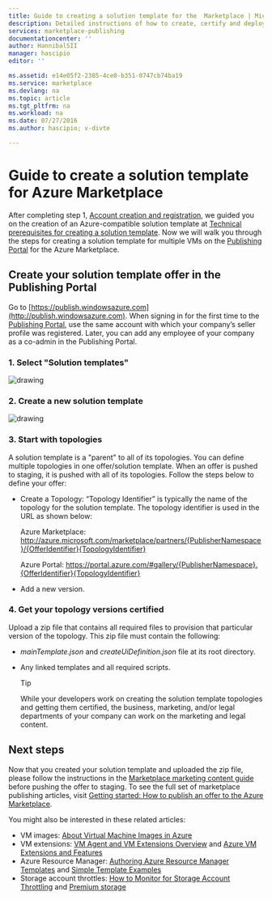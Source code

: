 ```yaml
---
title: Guide to creating a solution template for the  Marketplace | Microsoft Docs
description: Detailed instructions of how to create, certify and deploy a Multi-VM Image Solution Template for purchase on the Azure Marketplace.
services: marketplace-publishing
documentationcenter: ''
author: HannibalSII
manager: hascipio
editor: ''

ms.assetid: e14e05f2-2385-4ce0-b351-0747cb74ba19
ms.service: marketplace
ms.devlang: na
ms.topic: article
ms.tgt_pltfrm: na
ms.workload: na
ms.date: 07/27/2016
ms.author: hascipio; v-divte

---
```

# Guide to create a solution template for Azure Marketplace
After completing step 1, [Account creation and registration][link-acct-creation], we guided you on the creation of an Azure-compatible solution template at [Technical prerequisites for creating a solution template](marketplace-publishing-solution-template-creation-prerequisites.md). Now we will walk you through the steps for creating a solution template for multiple VMs on the [Publishing Portal][link-pubportal] for the Azure Marketplace.

## Create your solution template offer in the Publishing Portal
Go to  [https://publish.windowsazure.com](http://publish.windowsazure.com). When signing in for the first time to the [Publishing Portal](https://publish.windowsazure.com/), use the same account with which your company’s seller profile was registered. Later, you can add any employee of your company as a co-admin in the Publishing Portal.

### 1. Select "Solution templates"
  ![drawing][img-pubportal-menu-sol-templ]

### 2. Create a new solution template
  ![drawing][img-pubportal-sol-templ-new]

### 3. Start with topologies
A solution template is a "parent" to all of its topologies. You can define multiple topologies in one offer/solution template. When an offer is pushed to staging, it is pushed with all of its topologies. Follow the steps below to define your offer:     

* Create a Topology: “Topology Identifier” is typically the name of the topology for the solution template. The topology identifier is used in the URL as shown below:

  Azure Marketplace:
  http://azure.microsoft.com/marketplace/partners/{PublisherNamespace}/{OfferIdentifier}{TopologyIdentifier}

  Azure Portal:
  https://portal.azure.com/#gallery/{PublisherNamespace}.{OfferIdentifier}{TopologyIdentifier}
* Add a new version.

### 4. Get your topology versions certified
Upload a zip file that contains all required files to provision that particular version of the topology. This zip file must contain the following:

* *mainTemplate.json* and *createUiDefinition.json* file at its root directory.
* Any linked templates and all required scripts.

  > [!TIP]
  > While your developers work on creating the solution template topologies and getting them certified, the business, marketing, and/or legal departments of your company can work on the marketing and legal content.
  >
  >

## Next steps
Now that you created your solution template and uploaded the zip file, please follow the instructions in the [Marketplace marketing content guide](marketplace-publishing-push-to-staging.md) before pushing the offer to staging. To see the full set of marketplace publishing articles, visit [Getting started: How to publish an offer to the Azure Marketplace](marketplace-publishing-getting-started.md).

You might also be interested in these related articles:

* VM images: [About Virtual Machine Images in Azure](https://msdn.microsoft.com/library/azure/dn790290.aspx)
* VM extensions: [VM Agent and VM Extensions Overview](https://msdn.microsoft.com/library/azure/dn832621.aspx) and [Azure VM Extensions and Features](https://msdn.microsoft.com/library/azure/dn606311.aspx)
* Azure Resource Manager: [Authoring Azure Resource Manager Templates](../azure-resource-manager/resource-group-authoring-templates.md) and [Simple Template Examples](https://github.com/rjmax/ArmExamples)
* Storage account throttles: [How to Monitor for Storage Account Throttling](http://blogs.msdn.com/b/mast/archive/2014/08/02/how-to-monitor-for-storage-account-throttling.aspx) and [Premium storage](../storage/storage-premium-storage.md#premium-storage-scalability-and-performance-targets)

[img-pubportal-menu-sol-templ]:media/marketplace-publishing-solution-template-creation/pubportal-menu-solution-templates.png
[img-pubportal-sol-templ-new]:media/marketplace-publishing-solution-template-creation/pubportal-solution-template-new.png
[link-acct-creation]:marketplace-publishing-accounts-creation-registration.md
[link-pubportal]:https://publish.windowsazure.com
